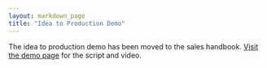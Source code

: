 ```yaml
---
layout: markdown_page
title: "Idea to Production Demo"
---
```


The idea to production demo has been moved to the sales handbook. [Visit the demo page](https://about.gitlab.com/handbook/sales/demo/) for the script and video. 